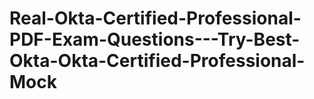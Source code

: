 # Real-Okta-Certified-Professional-PDF-Exam-Questions---Try-Best-Okta-Okta-Certified-Professional-Mock